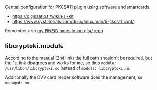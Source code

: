 Central configuration for PKCS#11 plugin using software and smartcards.

* https://digisaatio.fi/wiki/P11-kit
* https://www.systutorials.com/docs/linux/man/5-pkcs11.conf/

Remember also [my FINEID notes in the gist/ repo](https://gitea.blesmrt.net/mikaela/gist/src/branch/master/fineid)

## libcryptoki.module

According to the manual (2nd link) the full path shouldn't be required,
but the 1st link disagrees and works for me, so thus `module: /usr/lib64/libcryptoki.so`
instead of `module: libcryptoki.so`.

Additionally the DVV card reader software does the management, so
`managed: no`.
